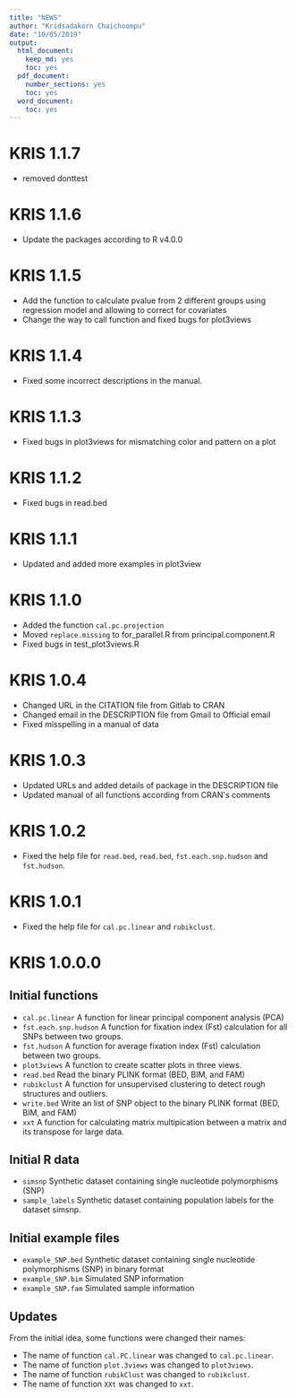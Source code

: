 ```yaml
---
title: "NEWS"
author: "Kridsadakorn Chaichoompu"
date: "10/05/2019"
output:
  html_document:
    keep_md: yes
    toc: yes
  pdf_document:
    number_sections: yes
    toc: yes
  word_document:
    toc: yes
---
```

# KRIS 1.1.7

* removed donttest 

# KRIS 1.1.6

* Update the packages according to R v4.0.0


# KRIS 1.1.5

* Add the function to calculate pvalue from 2 different groups using regression model and allowing to correct for covariates
* Change the way to call function and fixed bugs for plot3views

# KRIS 1.1.4

* Fixed some incorrect descriptions in the manual.

# KRIS 1.1.3

* Fixed bugs in plot3views for mismatching color and pattern on a plot

# KRIS 1.1.2

* Fixed bugs in read.bed

# KRIS 1.1.1

* Updated and added more examples in plot3view

# KRIS 1.1.0

* Added the function ```cal.pc.projection``` 
* Moved ```replace.missing``` to for_parallel.R from principal.component.R
* Fixed bugs in test_plot3views.R

# KRIS 1.0.4
* Changed URL in the CITATION file from Gitlab to CRAN
* Changed email in the DESCRIPTION file from Gmail to Official email
* Fixed misspelling in a manual of data

# KRIS 1.0.3

* Updated URLs and added details of package in the DESCRIPTION file
* Updated manual of all functions according from CRAN's comments

# KRIS 1.0.2

* Fixed the help file for ```read.bed```, ```read.bed```, ```fst.each.snp.hudson``` and  ```fst.hudson```.

# KRIS 1.0.1

* Fixed the help file for ```cal.pc.linear``` and  ```rubikclust```.

# KRIS 1.0.0.0

## Initial functions

* ```cal.pc.linear``` A function for linear principal component analysis (PCA)
* ```fst.each.snp.hudson``` A function for fixation index (Fst) calculation for 
all SNPs between two groups.
* ```fst.hudson``` A function for average fixation index (Fst) calculation 
between two groups.
* ```plot3views``` A function to create scatter plots in three views.
* ```read.bed``` Read the binary PLINK format (BED, BIM, and FAM)
* ```rubikclust``` A function for unsupervised clustering to detect rough 
structures and outliers.
* ```write.bed``` Write an list of SNP object to the binary PLINK format (BED, 
BIM, and FAM)
* ```xxt``` A function for calculating matrix multipication between a matrix and 
its transpose for large data.

## Initial R data 

* ```simsnp``` Synthetic dataset containing single nucleotide polymorphisms 
(SNP)
* ```sample_labels``` Synthetic dataset containing population labels for the 
dataset simsnp.

## Initial example files

* ```example_SNP.bed``` Synthetic dataset containing single nucleotide polymorphisms 
(SNP) in binary format
* ```example_SNP.bim``` Simulated SNP information
* ```example_SNP.fam``` Simulated sample information

## Updates

From the initial idea, some functions were changed their names:

* The name of function ```cal.PC.linear``` was changed to ```cal.pc.linear```.
* The name of function ```plot.3views``` was changed to ```plot3views```.
* The name of function ```rubikClust``` was changed to ```rubikclust```.
* The name of function ```XXt``` was changed to ```xxt```.
